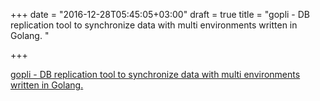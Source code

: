 +++
date = "2016-12-28T05:45:05+03:00"
draft = true
title = "gopli - DB replication tool to synchronize data with multi environments written in Golang. "

+++

<p><a href="https://t.co/9PkmgkPaUX">gopli - DB replication tool to synchronize data with multi environments written in Golang. </a></p>
